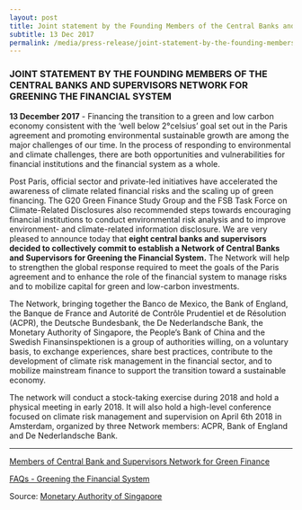 ```yaml
---
layout: post
title: Joint statement by the Founding Members of the Central Banks and Supervisors Network for Greening the Financial System
subtitle: 13 Dec 2017
permalink: /media/press-release/joint-statement-by-the-founding-members-of-the-central-banks-and-supervisors-network-for-greening-the-financial-system
---
```


### JOINT STATEMENT BY THE FOUNDING MEMBERS OF THE CENTRAL BANKS AND SUPERVISORS NETWORK FOR GREENING THE FINANCIAL SYSTEM

**13 December 2017** - Financing the transition to a green and low carbon economy consistent with the ‘well below 2°celsius’ goal set out in the Paris agreement and promoting environmental sustainable growth are among the major challenges of our time. In the process of responding to environmental and climate challenges, there are both opportunities and vulnerabilities for financial institutions and the financial system as a whole.

Post Paris, official sector and private-led initiatives have accelerated the awareness of climate related financial risks and the scaling up of green financing. The G20 Green Finance Study Group and the FSB Task Force on Climate-Related Disclosures also recommended steps towards encouraging financial institutions to conduct environmental risk analysis and to improve environment- and climate-related information disclosure.
We are very pleased to announce today that **eight central banks and supervisors decided to collectively commit to establish a Network of Central Banks and Supervisors for Greening the Financial System.** The Network will help to strengthen the global response required to meet the goals of the Paris agreement and to enhance the role of the financial system to manage risks and to mobilize capital for green and low-carbon investments.

The Network, bringing together the Banco de Mexico, the Bank of England, the Banque de France and Autorité de Contrôle Prudentiel et de Résolution (ACPR), the Deutsche Bundesbank, the De Nederlandsche Bank, the Monetary Authority of Singapore, the People’s Bank of China and the Swedish Finansinspektionen is a group of authorities willing, on a voluntary basis, to exchange experiences, share best practices, contribute to the development of climate risk management in the financial sector, and to mobilize mainstream finance to support the transition toward a sustainable economy.

The network will conduct a stock-taking exercise during 2018 and hold a physical meeting in early 2018. It will also hold a high-level conference focused on climate risk management and supervision on April 6th 2018 in Amsterdam, organized by three Network members: ACPR, Bank of England and De Nederlandsche Bank.

___

[<a href="/docs/default-source/news-documents/members-of-central-bank-and-supervisors-network-for-green-finance.pdf" target="_blank">Members of Central Bank and Supervisors Network for Green Finance</a>](/docs/default-source/news-documents/members-of-central-bank-and-supervisors-network-for-green-finance.pdf)

[<a href="/docs/default-source/news-documents/faqs---greening-the-financial-system.pdf" target="_blank">FAQs - Greening the Financial System</a>](https://www.nccs.gov.sg/docs/default-source/news-documents/faqs---greening-the-financial-system.pdf)



Source: [<a href="https://www.mas.gov.sg/News-and-Publications/Media-Releases/2017/Joint-statement-by-the-Founding-Members-of-the-Central-Banks-and-Supervisors-Network.aspx" target="_blank">Monetary Authority of Singapore</a>](https://www.mas.gov.sg/News-and-Publications/Media-Releases/2017/Joint-statement-by-the-Founding-Members-of-the-Central-Banks-and-Supervisors-Network.aspx)

